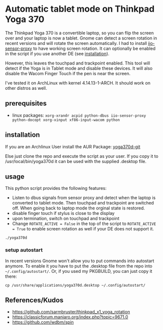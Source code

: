 # Automatic tablet mode on Thinkpad Yoga 370

The Thinkpad Yoga 370 is a convertible laptop, so you can flip the screen over and your laptop is now a tablet.
Gnome can detect a screen rotation in recent versions and will rotate the screen automatically.
I had to install [iio-sensor-proxy](https://github.com/hadess/iio-sensor-proxy) to have working screen rotation. It can optionally be enabled in the script if you use another DE (see [installation](#installation)).

However, this leaves the touchpad and trackpoint enabled. This tool will detect if the Yoga is in Tablet mode and disable these devices.
It will also disable the Wacom Finger Touch if the pen is near the screen.

I've tested it on ArchLinux with kernel 4.14.13-1-ARCH. It should work on other distros as well.

## prerequisites
* linux packages: `xorg-xrandr acpid python-dbus iio-sensor-proxy python-docopt xorg-xinput xf86-input-wacom python`

## installation

If you are an Archlinux User install the AUR Package: [yoga370d-git](https://aur.archlinux.org/packages/yoga370d-git/)

Else just clone the repo and execute the script as your user. If you copy it to /usr/local/bin/yoga370d it can be used with the supplied .desktop file.

## usage

This python script provides the following features:

* Listen to dbus signals from sensor proxy and detect when the laptop is converted to tablet mode. Then touchpad and trackpoint are switched off. When going back to laptop mode the orginal state is restored.
* disable finger touch if stylus is close to the display
* upon termination, switch on touchpad and trackpoint
* Change `ROTATE_ACTIVE = False` in the top of the script to `ROTATE_ACTIVE = True` to enable screen rotation as well if your DE does not support it.

```
./yoga370d
```

### setup autostart

In recent versions Gnome won't allow you to put commands into autostart anymore. To enable it you have to put the .desktop file from the repo into `~/.config/autostart/`.
Or, if you used my PKGBUILD, you can just copy it there:
```
cp /usr/share/applications/yoga370d.desktop ~/.config/autostart/
```

## References/Kudos

* https://github.com/sarmbruster/thinkpad_x1_yoga_rotation
* https://classicforum.manjaro.org/index.php?topic=9671.0
* https://github.com/wdbm/spin
